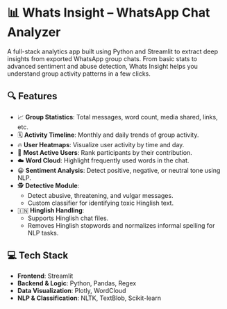# 📊 Whats Insight – WhatsApp Chat Analyzer

A full-stack analytics app built using Python and Streamlit to extract deep insights from exported WhatsApp group chats. From basic stats to advanced sentiment and abuse detection, Whats Insight helps you understand group activity patterns in a few clicks.

## 🔍 Features

- 📈 **Group Statistics**: Total messages, word count, media shared, links, etc.
- 🗓️ **Activity Timeline**: Monthly and daily trends of group activity.
- 🔥 **User Heatmaps**: Visualize user activity by time and day.
- 👤 **Most Active Users**: Rank participants by their contribution.
- ☁️ **Word Cloud**: Highlight frequently used words in the chat.
- 😀 **Sentiment Analysis**: Detect positive, negative, or neutral tone using NLP.
- 🕵️ **Detective Module**: 
  - Detect abusive, threatening, and vulgar messages.
  - Custom classifier for identifying toxic Hinglish text.
- 🇮🇳 **Hinglish Handling**: 
  - Supports Hinglish chat files.
  - Removes Hinglish stopwords and normalizes informal spelling for NLP tasks.

## 💻 Tech Stack

- **Frontend**: Streamlit
- **Backend & Logic**: Python, Pandas, Regex
- **Data Visualization**: Plotly, WordCloud
- **NLP & Classification**: NLTK, TextBlob, Scikit-learn